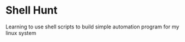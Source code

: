 # Shell Hunt

Learning to use shell scripts to build simple automation program for my linux system

